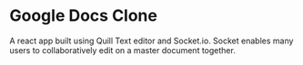 # Google Docs Clone

A react app built using Quill Text editor and Socket.io.
Socket enables many users to collaboratively edit on a master document together.


